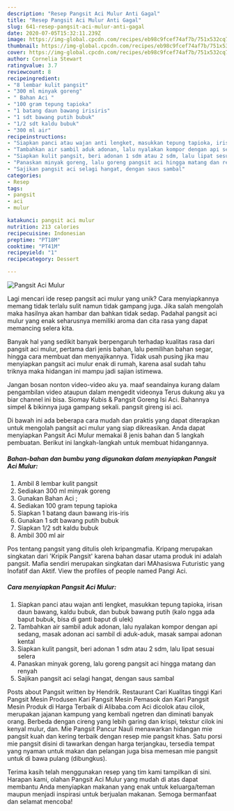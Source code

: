 ```yaml
---
description: "Resep Pangsit Aci Mulur Anti Gagal"
title: "Resep Pangsit Aci Mulur Anti Gagal"
slug: 641-resep-pangsit-aci-mulur-anti-gagal
date: 2020-07-05T15:32:11.239Z
image: https://img-global.cpcdn.com/recipes/eb98c9fcef74af7b/751x532cq70/pangsit-aci-mulur-foto-resep-utama.jpg
thumbnail: https://img-global.cpcdn.com/recipes/eb98c9fcef74af7b/751x532cq70/pangsit-aci-mulur-foto-resep-utama.jpg
cover: https://img-global.cpcdn.com/recipes/eb98c9fcef74af7b/751x532cq70/pangsit-aci-mulur-foto-resep-utama.jpg
author: Cornelia Stewart
ratingvalue: 3.7
reviewcount: 8
recipeingredient:
- "8 lembar kulit pangsit"
- "300 ml minyak goreng"
- " Bahan Aci "
- "100 gram tepung tapioka"
- "1 batang daun bawang irisiris"
- "1 sdt bawang putih bubuk"
- "1/2 sdt kaldu bubuk"
- "300 ml air"
recipeinstructions:
- "Siapkan panci atau wajan anti lengket, masukkan tepung tapioka, irisan daun bawang, kaldu bubuk, dan bubuk bawang putih (kalo ngga ada baput bubuk, bisa di ganti baput di ulek)"
- "Tambahkan air sambil aduk adonan, lalu nyalakan kompor dengan api sedang, masak adonan aci sambil di aduk-aduk, masak sampai adonan kental"
- "Siapkan kulit pangsit, beri adonan 1 sdm atau 2 sdm, lalu lipat sesuai selera"
- "Panaskan minyak goreng, lalu goreng pangsit aci hingga matang dan renyah"
- "Sajikan pangsit aci selagi hangat, dengan saus sambal"
categories:
- Resep
tags:
- pangsit
- aci
- mulur

katakunci: pangsit aci mulur 
nutrition: 213 calories
recipecuisine: Indonesian
preptime: "PT18M"
cooktime: "PT41M"
recipeyield: "1"
recipecategory: Dessert

---
```



![Pangsit Aci Mulur](https://img-global.cpcdn.com/recipes/eb98c9fcef74af7b/751x532cq70/pangsit-aci-mulur-foto-resep-utama.jpg)

Lagi mencari ide resep pangsit aci mulur yang unik? Cara menyiapkannya memang tidak terlalu sulit namun tidak gampang juga. Jika salah mengolah maka hasilnya akan hambar dan bahkan tidak sedap. Padahal pangsit aci mulur yang enak seharusnya memiliki aroma dan cita rasa yang dapat memancing selera kita.

Banyak hal yang sedikit banyak berpengaruh terhadap kualitas rasa dari pangsit aci mulur, pertama dari jenis bahan, lalu pemilihan bahan segar, hingga cara membuat dan menyajikannya. Tidak usah pusing jika mau menyiapkan pangsit aci mulur enak di rumah, karena asal sudah tahu triknya maka hidangan ini mampu jadi sajian istimewa.

Jangan bosan nonton video-video aku ya. maaf seandainya kurang dalam pengambilan video ataupun dalam mengedit videonya Terus dukung aku ya biar channel ini bisa. Siomay Kubis &amp; Pangsit Goreng Isi Aci. Bahannya simpel &amp; bikinnya juga gampang sekali. pangsit gireng isi aci.


Di bawah ini ada beberapa cara mudah dan praktis yang dapat diterapkan untuk mengolah pangsit aci mulur yang siap dikreasikan. Anda dapat menyiapkan Pangsit Aci Mulur memakai 8 jenis bahan dan 5 langkah pembuatan. Berikut ini langkah-langkah untuk membuat hidangannya.

<!--inarticleads1-->

##### Bahan-bahan dan bumbu yang digunakan dalam menyiapkan Pangsit Aci Mulur:

1. Ambil 8 lembar kulit pangsit
1. Sediakan 300 ml minyak goreng
1. Gunakan  Bahan Aci ;
1. Sediakan 100 gram tepung tapioka
1. Siapkan 1 batang daun bawang iris-iris
1. Gunakan 1 sdt bawang putih bubuk
1. Siapkan 1/2 sdt kaldu bubuk
1. Ambil 300 ml air


Pos tentang pangsit yang ditulis oleh kripangmafia. Kripang merupakan singkatan dari &#39;Kripik Pangsit&#39; karena bahan dasar utama produk ini adalah pangsit. Mafia sendiri merupakan singkatan dari MAhasiswa Futuristic yang Inofatif dan Aktif. View the profiles of people named Pangi Aci. 

<!--inarticleads2-->

##### Cara menyiapkan Pangsit Aci Mulur:

1. Siapkan panci atau wajan anti lengket, masukkan tepung tapioka, irisan daun bawang, kaldu bubuk, dan bubuk bawang putih (kalo ngga ada baput bubuk, bisa di ganti baput di ulek)
1. Tambahkan air sambil aduk adonan, lalu nyalakan kompor dengan api sedang, masak adonan aci sambil di aduk-aduk, masak sampai adonan kental
1. Siapkan kulit pangsit, beri adonan 1 sdm atau 2 sdm, lalu lipat sesuai selera
1. Panaskan minyak goreng, lalu goreng pangsit aci hingga matang dan renyah
1. Sajikan pangsit aci selagi hangat, dengan saus sambal


Posts about Pangsit written by Hendrik. Restaurant Cari Kualitas tinggi Kari Pangsit Mesin Produsen Kari Pangsit Mesin Pemasok dan Kari Pangsit Mesin Produk di Harga Terbaik di Alibaba.com Aci dicolok atau cilok, merupakan jajanan kampung yang kembali ngetren dan diminati banyak orang. Berbeda dengan cireng yang lebih garing dan krispi, tekstur cilok ini kenyal mulur, dan. Mie Pangsit Pancur Nauli menawarkan hidangan mie pangsit kuah dan kering terbaik dengan resep mie pangsit khas. Satu porsi mie pangsit disini di tawarkan dengan harga terjangkau, tersedia tempat yang nyaman untuk makan dan pelangan juga bisa memesan mie pangsit untuk di bawa pulang (dibungkus). 

Terima kasih telah menggunakan resep yang tim kami tampilkan di sini. Harapan kami, olahan Pangsit Aci Mulur yang mudah di atas dapat membantu Anda menyiapkan makanan yang enak untuk keluarga/teman maupun menjadi inspirasi untuk berjualan makanan. Semoga bermanfaat dan selamat mencoba!
